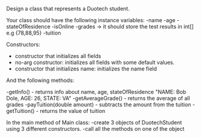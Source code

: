 Design a class that represents a Duotech student.

Your class should have the following instance variables:
-name
-age
-stateOfResidence
-isOnline
-grades -> it should store the test results in int[] e.g {78,88,95}
-tuition

Constructors:
- constructor that initializes all fields
- no-arg constructor:  initializes all fields with some default values. 
- constructor that initializes name: initializes the name field



And the following methods:

-getInfo() - returns info about name, age, stateOfResidence
 "NAME: Bob Dole, AGE: 26, STATE: VA"
-getAverageGrade() - returns the average of all grades
-payTuition(double amount) - subtracts the amount from the tuition
-getTuition() - returns the value of tuition

In the main method of Main class:
-create 3 objects of DuotechStudent using 3 different constructors.
-call all the methods on one of the object